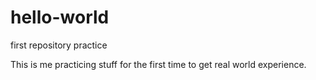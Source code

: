 # hello-world
first repository practice

This is me practicing stuff for the first time to get real world experience.
